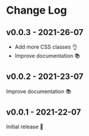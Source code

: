 # Change Log

## v0.0.3 - 2021-26-07

- Add more CSS classes 👌
- Improve documentation 📚

## v0.0.2 - 2021-23-07

Improve documentation 📚

## v0.0.1 - 2021-22-07

Initial release 🎉
